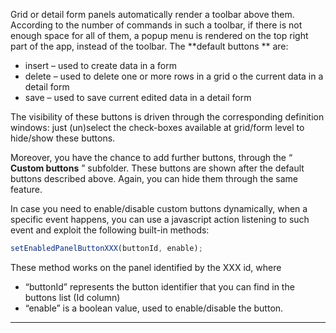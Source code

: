 Grid or detail form panels automatically render a toolbar above them.
According to the number of commands in such a toolbar, if there is not enough space for all of them, a popup menu is rendered on the top right part of the app, instead of the toolbar.
The  **default buttons ** are:

* insert &#8211; used to create data in a form
* delete &#8211; used to delete one or more rows in a grid o the current data in a detail form
* save &#8211; used to save current edited data in a detail form

The visibility of these buttons is driven through the corresponding definition windows: just (un)select the check-boxes available at grid/form level to hide/show these buttons.

Moreover, you have the chance to add further buttons, through the &#8220; **Custom buttons** &#8221; subfolder. These buttons are shown after the default buttons described above.
Again, you can hide them through the same feature.

In case you need to enable/disable custom buttons dynamically, when a specific event happens, you can use a javascript action listening to such event and exploit the following built-in methods:

```js
setEnabledPanelButtonXXX(buttonId, enable);
```

These method works on the panel identified by the XXX id, where

* &#8220;buttonId&#8221; represents the button identifier that you can find in the buttons list (Id column)
* &#8220;enable&#8221; is a boolean value, used to enable/disable the button.


                

---


